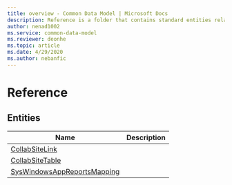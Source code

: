 ```yaml
---
title: overview - Common Data Model | Microsoft Docs
description: Reference is a folder that contains standard entities related to the Common Data Model.
author: nenad1002
ms.service: common-data-model
ms.reviewer: deonhe
ms.topic: article
ms.date: 4/29/2020
ms.author: nebanfic
---
```


# Reference


## Entities

|Name|Description|
|---|---|
|[CollabSiteLink](CollabSiteLink.md)||
|[CollabSiteTable](CollabSiteTable.md)||
|[SysWindowsAppReportsMapping](SysWindowsAppReportsMapping.md)||
